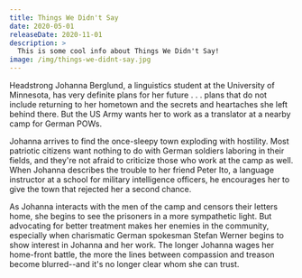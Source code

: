 ```yaml
---
title: Things We Didn't Say
date: 2020-05-01
releaseDate: 2020-11-01
description: >
  This is some cool info about Things We Didn't Say!
image: /img/things-we-didnt-say.jpg
---
```


Headstrong Johanna Berglund, a linguistics student at the University of  Minnesota, has very definite plans for her future . . . plans that do  not include returning to her hometown and the secrets and heartaches she  left behind there. But the US Army wants her to work as a translator at  a nearby camp for German POWs.

Johanna arrives to find the  once-sleepy town exploding with hostility. Most patriotic citizens want  nothing to do with German soldiers laboring in their fields, and they're  not afraid to criticize those who work at the camp as well. When  Johanna describes the trouble to her friend Peter Ito, a language  instructor at a school for military intelligence officers, he encourages  her to give the town that rejected her a second chance.

As  Johanna interacts with the men of the camp and censors their letters  home, she begins to see the prisoners in a more sympathetic light. But  advocating for better treatment makes her enemies in the community,  especially when charismatic German spokesman Stefan Werner begins to  show interest in Johanna and her work. The longer Johanna wages her  home-front battle, the more the lines between compassion and treason  become blurred--and it's no longer clear whom she can trust.
